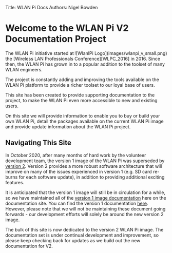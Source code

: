 Title: WLAN Pi Docs
Authors: Nigel Bowden

# Welcome to the WLAN Pi V2 Documentation Project
<div style="float: right;">
![WlanlPi Logo](images/wlanpi_v_small.png)
</div>
The WLAN Pi initiative started at the [Wireless LAN Professionals Conference][WLPC_2016] in 2016. Since then, the WLAN Pi has grown in to a popular addition to the toolset of many WLAN engineers. 

The project is constantly adding and improving the tools available on the WLAN Pi platform to provide a richer toolset to our loyal base of users. 

This site has been created to provide supporting documentation to the project, to make the WLAN Pi even more accessible to new and existing users.

On this site we will provide information to enable you to buy or build your own WLAN Pi, detail the packages available on the current WLAN Pi image and provide update information about the WLAN Pi project.

## Navigating This Site

In October 2020, after many months of hard work by the volunteer development team, the version 1 image of the WLAN Pi was superseded by [version 2][v2_whats_new]. Version 2 provides a more robust software architecture that will improve on many of the issues experienced in version 1 (e.g. SD card re-burns for each software update), in addition to providing additional exciting features.

It is anticipated that the version 1 image will still be in circulation for a while, so we have maintained all of the [version 1 image documentation][v1_docs] here on the documentation site. You can find the version 1 documentation [here][v1_docs]. However, please note that we will not be maintaining these document going forwards - our development efforts will solely be around the new version 2 image.

The bulk of this site is now dedicated to the  version 2 WLAN Pi image. The documentation set is under continual development and improvement, so please keep checking back for updates as we build out the new documentation for V2.

<!-- Commented out - bring back when v2 docs more mature

!!! info
    If you're new to the WLAN Pi project, a great place to start is our [Getting Started][Getting_Started] page.

!!! attention
    Check out common queries in our [FAQ section][FAQ]

-->

<!-- Link list -->
[WLPC_2016]: https://www.wlanpros.com/resource/?wpv-category=2016-us-phoenix&wpv_aux_current_post_id=2623
[Getting_Started]: getting_started_overview.md
[FAQ]: faq.md
[v1_docs]: v1/index.md
[v2_whats_new]: v2/index.md

